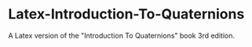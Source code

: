 # Latex-Introduction-To-Quaternions
A Latex version of the "Introduction To Quaternions" book 3rd edition.
